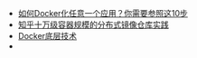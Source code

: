 -   [如何Docker化任意一个应用？你需要参照这10步](https://mp.weixin.qq.com/s/bJX6DVEhM7Ti11tIgjUSsQ)
-   [知乎十万级容器规模的分布式镜像仓库实践](https://zhuanlan.zhihu.com/p/39004143)
-   [Docker底层技术](https://www.jianshu.com/p/7a1ce51a0eba)
-   []()
